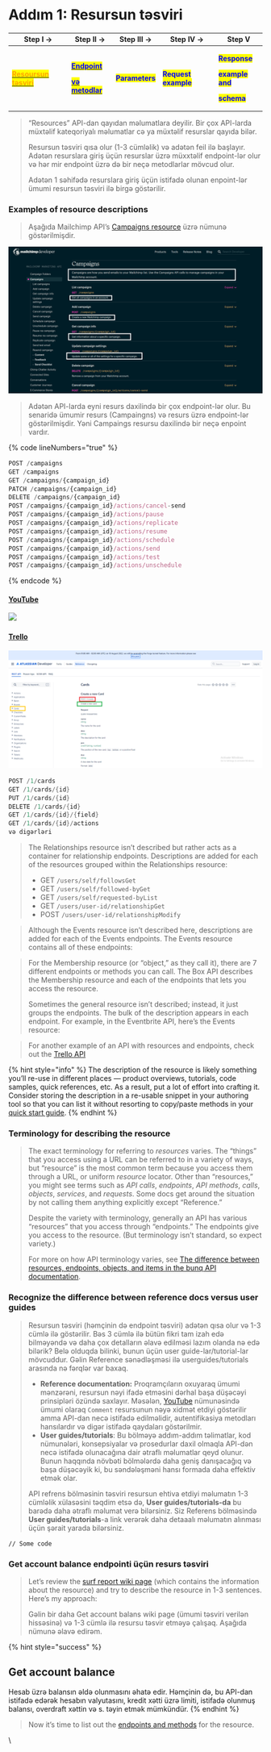 # Addım 1: Resursun təsviri



| Step I ->                                                                                                                                                             | Step II ->                                                                                                                                                                                                                                                                                                                                                                            | Step III ->                                     | Step IV ->                                           | Step V                                                                                                                                                                                                 |
| --------------------------------------------------------------------------------------------------------------------------------------------------------------------- | ------------------------------------------------------------------------------------------------------------------------------------------------------------------------------------------------------------------------------------------------------------------------------------------------------------------------------------------------------------------------------------- | ----------------------------------------------- | ---------------------------------------------------- | ------------------------------------------------------------------------------------------------------------------------------------------------------------------------------------------------------ |
| <mark style="color:orange;">****</mark>[<mark style="color:orange;">**Resoursun təsviri**</mark>](addim-1-resursun-t-sviri.md)<mark style="color:orange;">****</mark> | <p><mark style="color:blue;"><strong></strong></mark><a href="step-2-endpoints-and-methods-api-reference-tutorial.md"><mark style="color:blue;"><strong>Endpoint</strong></mark> </a></p><p><a href="step-2-endpoints-and-methods-api-reference-tutorial.md"><mark style="color:blue;"><strong>və metodlar</strong></mark> </a><mark style="color:blue;"><strong></strong></mark></p> | <mark style="color:blue;">**Parameters**</mark> | <mark style="color:blue;">**Request example**</mark> | <p><mark style="color:blue;"><strong>Response</strong></mark> </p><p><mark style="color:blue;"><strong>example and</strong></mark> </p><p><mark style="color:blue;"><strong>schema</strong></mark></p> |

> “Resources” API-dan qayıdan məlumatlara deyilir. Bir çox API-larda müxtəlif kateqoriyalı məlumatlar cə ya müxtəlif resurslar qayıda bilər.
>
> Resursun təsviri qısa olur (1-3 cümləlik) və adətən feil ilə başlayır. Adətən resurslara giriş üçün resurslar üzrə müxxtəlif endpoint-lər olur və hər mir endpoint üzrə də bir neçə metodlarlar mövcud olur.&#x20;
>
> Adətən 1 səhifədə resurslara giriş üçün istifadə olunan enpoint-lər ümumi resursun təsviri ilə birgə göstərilir.&#x20;

### Examples of resource descriptions

> Aşağıda Mailchimp API’s [Campaigns resource](https://developer.mailchimp.com/documentation/mailchimp/reference/campaigns/) üzrə nümunə göstərilmişdir.

![](<../.gitbook/assets/mailchimp (1).png>)

> Adətən API-larda eyni resurs daxilində bir çox endpoint-lər olur. Bu senaridə ümumir resurs (Campaingns) və resurs üzrə endpoint-lər göstərilmişdir. Yəni Campaings resursu daxilində bir neçə enpoint vardır.

{% code lineNumbers="true" %}
```javascript
POST /campaigns
GET /campaigns
GET /campaigns/{campaign_id}
PATCH /campaigns/{campaign_id}
DELETE /campaigns/{campaign_id}
POST /campaigns/{campaign_id}/actions/cancel-send
POST /campaigns/{campaign_id}/actions/pause
POST /campaigns/{campaign_id}/actions/replicate
POST /campaigns/{campaign_id}/actions/resume
POST /campaigns/{campaign_id}/actions/schedule
POST /campaigns/{campaign_id}/actions/send
POST /campaigns/{campaign_id}/actions/test
POST /campaigns/{campaign_id}/actions/unschedule
```
{% endcode %}

#### [YouTube](https://developers.google.com/youtube/v3/docs/comments)

![](../.gitbook/assets/youtube\_api.PNG)

#### [Trello](https://developer.atlassian.com/cloud/trello/rest/api-group-cards/#api-group-cards)

![](../.gitbook/assets/trello.PNG)

```java
POST /1/cards
GET /1/cards/{id}
PUT /1/cards/{id}
DELETE /1/cards/{id}
GET /1/cards/{id}/{field}
GET /1/cards/{id}/actions
və digərləri
```

>
>
> The Relationships resource isn’t described but rather acts as a container for relationship endpoints. Descriptions are added for each of the resources grouped within the Relationships resource:
>
> * GET `/users/self/followsGet`
> * GET `/users/self/followed-byGet`
> * GET `/users/self/requested-byList`
> * GET `/users/user-id/relationshipGet`
> * POST `/users/user-id/relationshipModify`

> Although the Events resource isn’t described here, descriptions are added for each of the Events endpoints. The Events resource contains all of these endpoints:

> For the Membership resource (or “object,” as they call it), there are 7 different endpoints or methods you can call. The Box API describes the Membership resource and each of the endpoints that lets you access the resource.
>
> Sometimes the general resource isn’t described; instead, it just groups the endpoints. The bulk of the description appears in each endpoint. For example, in the Eventbrite API, here’s the Events resource:

> For another example of an API with resources and endpoints, check out the [Trello API](https://developers.trello.com/v1.0/reference#introduction)

{% hint style="info" %}
The description of the resource is likely something you’ll re-use in different places — product overviews, tutorials, code samples, quick references, etc. As a result, put a lot of effort into crafting it. Consider storing the description in a re-usable snippet in your authoring tool so that you can list it without resorting to copy/paste methods in your [quick start guide](https://idratherbewriting.com/learnapidoc/docapis\_doc\_quick\_reference.html).
{% endhint %}

### Terminology for describing the resource <a href="#terminology-for-describing-the-resource" id="terminology-for-describing-the-resource"></a>

> The exact terminology for referring to _resources_ varies. The “things” that you access using a URL can be referred to in a variety of ways, but “resource” is the most common term because you access them through a URL, or uniform _resource_ locator. Other than “resources,” you might see terms such as _API calls_, _endpoints_, _API methods_, _calls_, _objects_, _services_, and _requests_. Some docs get around the situation by not calling them anything explicitly except “Reference.”
>
> Despite the variety with terminology, generally an API has various “resources” that you access through “endpoints.” The endpoints give you access to the resource. (But terminology isn’t standard, so expect variety.)
>
> For more on how API terminology varies, see [The difference between resources, endpoints, objects, and items in the bunq API documentation](https://medium.com/bunq-developers-corner/the-difference-between-resources-endpoints-objects-and-items-in-the-bunq-api-documentation-6b774473542).
>
>
>
>

### Recognize the difference between reference docs versus user guides <a href="#recognize-the-difference-between-reference-docs-versus-user-guides" id="recognize-the-difference-between-reference-docs-versus-user-guides"></a>

> Resursun təsviri (həmçinin də endpoint təsviri) adətən qısa olur və 1-3 cümlə ilə göstərilir. Bəs 3 cümlə ilə bütün fikri tam izah edə bilməyəndə və daha çox detalların əlavə edilməsi lazım olanda nə edə bilərik? Belə olduqda bilinki, bunun üçün user guide-lar/tutorial-lar mövcuddur. Gəlin Reference sənədləşməsi ilə userguides/tutorials arasında nə fərqlər var baxaq.
>
> * **Reference documentation:** Proqramçıların oxuyaraq ümumi mənzərəni, resursun nəyi ifadə etməsini dərhal başa düşəcəyi prinsipləri özündə saxlayır. Məsələn, [YouTube](addim-1-resursun-t-sviri.md#undefined) nümunəsində  ümumi olaraq `Comment` resursunun nəyə xidmət etdiyi göstərilir amma API-dan necə istifadə edilməlidir, autentifikasiya metodları hansılardır və digər istifadə qaydaları göstərilmir.
> * **User guides/tutorials**:  Bu bölməyə addım-addım təlimatlar, kod nümunələri, konsepsiyalar və prosedurlar daxil olmaqla API-dən necə istifadə olunacağına dair ətraflı məlumatlar qeyd olunur. Bunun haqqında növbəti bölmələrdə daha geniş danışacağıq və başa düşəcəyik ki, bu səndələşməni hansı formada daha effektiv etmək olar.
>
> API refrens bölməsinin təsviri resursun ehtiva etdiyi məlumatın 1-3 cümləlik xülasəsini təqdim etsə də,  **User guides/tutorials-da** bu barədə daha ətraflı məlumat verə bilərsiniz. Siz Referens bölməsində **User guides/tutorials**-a link verərək daha detaaalı məlumatın alınması üçün şərait yarada bilərsiniz.&#x20;

```
// Some code
```

### Get account balance endpointi üçün resurs təsviri <a href="#resource-description-for-the-surfreport-endpoint" id="resource-description-for-the-surfreport-endpoint"></a>

> Let’s review the [surf report wiki page](https://idratherbewriting.com/learnapidoc/docapis\_new\_endpoint\_to\_doc.html#surf\_report\_api) (which contains the information about the resource) and try to describe the resource in 1-3 sentences. Here’s my approach:
>
> Gəlin bir daha Get account balans wiki page (ümumi təsviri verilən hissəsinə) və 1-3 cümlə ilə resursu təsvir etməyə çalışaq. Aşağıda nümunə əlavə edirəm.

{% hint style="success" %}
## Get account balance

Hesab üzrə balansın əldə olunmasını əhatə edir. Həmçinin də, bu API-dan istifadə edərək hesabın valyutasını, kredit xətti üzrə limiti, istifadə olunmuş balansı, overdraft xəttin və s. təyin etmək mümkündür.
{% endhint %}

> Now it’s time to list out the [endpoints and methods](https://idratherbewriting.com/learnapidoc/docapis\_resource\_endpoints.html) for the resource.

\
